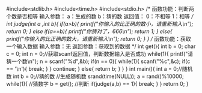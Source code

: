 #include<stdlib.h>
#include<time.h>
#include<stdio.h>
/*
函数功能：判断两个数是否相等
输入参数：
    a：生成的数
    b：猜的数
返回值：
    0：不相等
    1：相等
*/
int judge(int a ,int b){
    if(a>b){
        printf("你输入的比正确的数小，请重新输入\n");
        return 0;
    }
    else if(a==b){
        printf("你猜对了，666\n");
        return 1;
    }
    else{
        printf("你输入的比正确的数大，请重新输入\n");
        return 0;
    }
}
/*
函数功能：获取一个输入数据
输入参数：无
返回参数：获取到的数据
*/
int get(){
    int b = 0;
	char c = 0;
	int n = 0;//获取scanf返回值，判断数据输入是否成功
	while(1){
        printf("请猜一个数\n");
        n = scanf("%d",&b);
        if(n == 0){
            while(1){
                scanf("%c",&c);
                if(c == '\n'){
                    break;
                }
            }
            continue;
        }
        else{
            return b;
        }
	}
}
int main(){
	int a = 0;//随机数
	int b = 0;//猜的数
	//生成随机数
	srand(time(NULL));
	a = rand()%10000;
	while(1){
        //猜数字
        b = get();
		//判断
		if(judge(a,b) == 1){
		    break;
		}
	}
	return 0;
}

